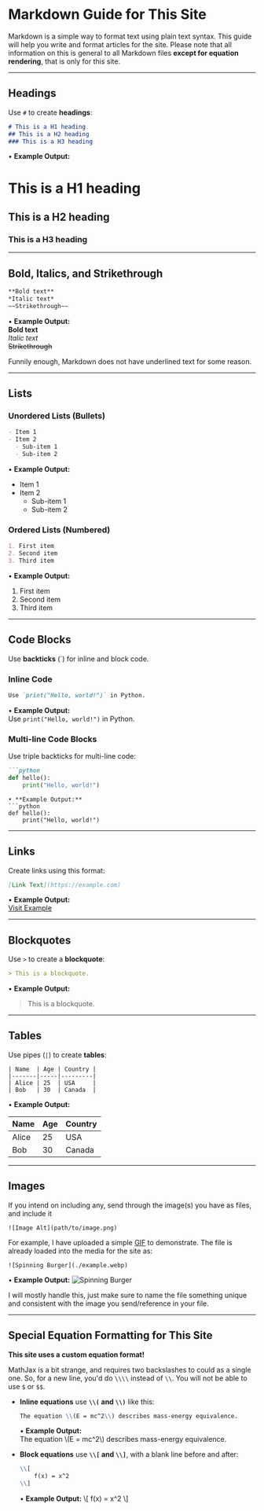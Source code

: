 
# Markdown Guide for This Site
Markdown is a simple way to format text using plain text syntax. This guide will help you write and format articles for the site. Please note that all information on this is general to all Markdown files **except for equation rendering**, that is only for this site.

---

## Headings
Use `#` to create **headings**:
```md
# This is a H1 heading
## This is a H2 heading
### This is a H3 heading
```
• **Example Output:**
# This is a H1 heading  
## This is a H2 heading  
### This is a H3 heading  

---

## Bold, Italics, and Strikethrough
```md
**Bold text**
*Italic text*
~~Strikethrough~~
```
• **Example Output:**  
**Bold text**  
*Italic text*  
~~Strikethrough~~  

Funnily enough, Markdown does not have underlined text for some reason.

---

## Lists
### **Unordered Lists (Bullets)**
```md
- Item 1
- Item 2
  - Sub-item 1
  - Sub-item 2
```
• **Example Output:**  
- Item 1  
- Item 2  
  - Sub-item 1  
  - Sub-item 2  

### **Ordered Lists (Numbered)**
```md
1. First item
2. Second item
3. Third item
```
• **Example Output:**  
1. First item  
2. Second item  
3. Third item  

---

## Code Blocks
Use **backticks** (`) for inline and block code.

### **Inline Code**
```md
Use `print("Hello, world!")` in Python.
```
• **Example Output:**  
Use `print("Hello, world!")` in Python.

### **Multi-line Code Blocks**
Use triple backticks for multi-line code:
```md
```python
def hello():
    print("Hello, world!")
```
```
• **Example Output:**
```python
def hello():
    print("Hello, world!")
```

---

## Links
Create links using this format:
```md
[Link Text](https://example.com)
```
• **Example Output:**  
[Visit Example](https://www.apple.com/)

---

## Blockquotes
Use `>` to create a **blockquote**:
```md
> This is a blockquote.
```
• **Example Output:**
> This is a blockquote.

---

## Tables
Use pipes (`|`) to create **tables**:

```plaintext
| Name  | Age | Country |
|-------|-----|---------|
| Alice | 25  | USA     |
| Bob   | 30  | Canada  |
```

• **Example Output:**

| Name  | Age | Country |
|-------|-----|---------|
| Alice | 25  | USA     |
| Bob   | 30  | Canada  |

---

## Images

If you intend on including any, send through the image(s) you have as files, and include it 

```plaintext
![Image Alt](path/to/image.png)
```

For example, I have uploaded a simple [GIF](https://www.tumblr.com/unstickyhunter/770228651213078528) to demonstrate. The file is already loaded into the media for the site as:

```plaintext
![Spinning Burger](./example.webp)
```

• **Example Output:**
![Spinning Burger](./example.webp)

I will mostly handle this, just make sure to name the file something unique and consistent with the image you send/reference in your file.


---

## Special Equation Formatting for This Site
**This site uses a custom equation format!**

MathJax is a bit strange, and requires two backslashes to could as a single one. So, for a new line, you'd do `\\\\` instead of `\\`. You will not be able to use `$` or `$$`.
- **Inline equations** use **`\\(` and `\\)`** like this:
  ```md
  The equation \\(E = mc^2\\) describes mass-energy equivalence.
  ```
  • **Example Output:**  
  The equation \\(E = mc^2\\) describes mass-energy equivalence.

- **Block equations** use **`\\[` and `\\]`**, with a blank line before and after:
  ```md
  \\[  
      f(x) = x^2  
  \\]
  ```
  • **Example Output:**
  \\[
  f(x) = x^2
  \\]


